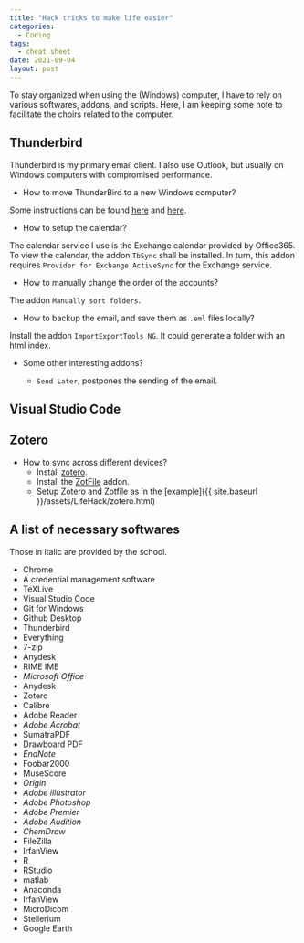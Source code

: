 ```yaml
---
title: "Hack tricks to make life easier"
categories:
  - Coding
tags:
  - cheat sheet
date: 2021-09-04
layout: post
---
```


To stay organized when using the (Windows) computer, I have to rely on various softwares, addons, and scripts. Here, I am keeping some note to facilitate the choirs related to the computer.

## Thunderbird

Thunderbird is my primary email client. I also use Outlook, but usually on Windows computers with compromised performance.

- How to move ThunderBird to a new Windows computer?

Some instructions can be found [here](https://support.mozilla.org/zh-CN/kb/%E5%B0%86%20Thunderbird%20%E7%9A%84%E6%95%B0%E6%8D%AE%E8%BF%81%E7%A7%BB%E5%88%B0%E5%8F%A6%E4%B8%80%E5%8F%B0%E8%AE%A1%E7%AE%97%E6%9C%BA) and [here](https://support.mozilla.org/zh-CN/kb/TB%E7%9A%84%E9%85%8D%E7%BD%AE%E6%96%87%E4%BB%B6#w_hui-fu-dao-yi-ge-bu-tong-de-wei-zhi).

- How to setup the calendar?

The calendar service I use is the Exchange calendar provided by Office365. To view the calendar, the addon `TbSync` shall be installed. In turn, this addon requires `Provider for Exchange ActiveSync` for the Exchange service.

- How to manually change the order of the accounts?

The addon `Manually sort folders`.

- How to backup the email, and save them as `.eml` files locally?

Install the addon `ImportExportTools NG`. It could generate a folder with an html index.

- Some other interesting addons?

  - `Send Later`, postpones the sending of the email.

## Visual Studio Code

## Zotero

- How to sync across different devices?
  - Install [zotero](https://www.zotero.org/).
  - Install the [ZotFile](http://zotfile.com/) addon.
  - Setup Zotero and Zotfile as in the [example]({{ site.baseurl }}/assets/LifeHack/zotero.html)

## A list of necessary softwares

Those in italic are provided by the school.

- Chrome
- A credential management software
- TeXLive
- Visual Studio Code
- Git for Windows
- Github Desktop
- Thunderbird
- Everything
- 7-zip
- Anydesk
- RIME IME
- *Microsoft Office*
- Anydesk
- Zotero
- Calibre
- Adobe Reader
- *Adobe Acrobat*
- SumatraPDF
- Drawboard PDF
- *EndNote*
- Foobar2000
- MuseScore
- *Origin*
- *Adobe illustrator*
- *Adobe Photoshop*
- *Adobe Premier*
- *Adobe Audition*
- *ChemDraw*
- FileZilla
- IrfanView
- R
- RStudio
- matlab
- Anaconda
- IrfanView
- MicroDicom
- Stellerium
- Google Earth
